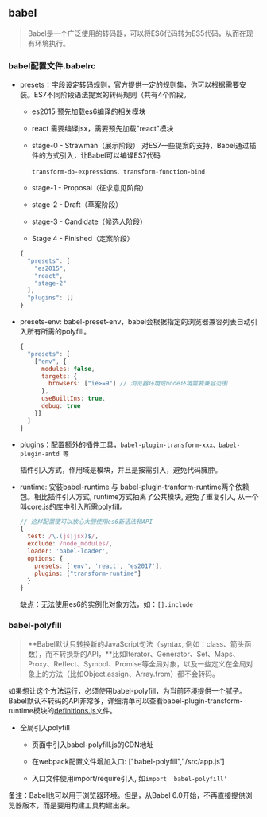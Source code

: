 ## babel

  > Babel是一个广泛使用的转码器，可以将ES6代码转为ES5代码，从而在现有环境执行。

### babel配置文件.babelrc

  * presets：字段设定转码规则，官方提供一定的规则集，你可以根据需要安装。ES7不同阶段语法提案的转码规则（共有4个阶段。

    - es2015 预先加载es6编译的相关模块

    - react 需要编译jsx，需要预先加载"react"模块

    - stage-0 - Strawman（展示阶段） 对ES7一些提案的支持，Babel通过插件的方式引入，让Babel可以编译ES7代码

      `transform-do-expressions、transform-function-bind`

    - stage-1 - Proposal（征求意见阶段）

    - stage-2 - Draft（草案阶段）

    - stage-3 - Candidate（候选人阶段）

    - Stage 4 - Finished（定案阶段）

    ```js
    {
      "presets": [
        "es2015",
        "react",
        "stage-2"
      ],
      "plugins": []
    }
    ```

  * presets-env: babel-preset-env，babel会根据指定的浏览器兼容列表自动引入所有所需的polyfill。

    ```js
    {
      "presets": [
        ["env", {
          modules: false,
          targets: {
            browsers: ["ie>=9"] // 浏览器环境或node环境需要兼容范围
          },
          useBuiltIns: true,
          debug: true
        }]
      ]
    }
    ```

  * plugins：配置额外的插件工具，`babel-plugin-transform-xxx、babel-plugin-antd 等`

    插件引入方式，作用域是模块，并且是按需引入，避免代码臃肿。

  * runtime: 安装babel-runtime 与 babel-plugin-tranform-runtime两个依赖包。相比插件引入方式, runtime方式抽离了公共模块, 避免了重复引入, 从一个叫core.js的库中引入所需polyfill。

    ```js
    // 这样配置便可以放心大胆使用es6新语法和API
    {
      test: /\.(js|jsx)$/,
      exclude: /node_modules/,
      loader: 'babel-loader',
      options: {
        presets: ['env', 'react', 'es2017'],
        plugins: ["transform-runtime"]
      }
    }
    ```

    缺点：无法使用es6的实例化对象方法，如：`[].include`

### babel-polyfill

  > **Babel默认只转换新的JavaScript句法（syntax, 例如：class、箭头函数），而不转换新的API，**比如Iterator、Generator、Set、Maps、Proxy、Reflect、Symbol、Promise等全局对象，以及一些定义在全局对象上的方法（比如Object.assign、Array.from）都不会转码。

  如果想让这个方法运行，必须使用babel-polyfill，为当前环境提供一个腻子。Babel默认不转码的API非常多，详细清单可以查看babel-plugin-transform-runtime模块的[definitions.js](https://github.com/babel/babel/blob/master/packages/babel-plugin-transform-runtime/src/definitions.js)文件。

  - 全局引入polyfill

    + 页面中引入babel-polyfill.js的CDN地址

    + 在webpack配置文件增加入口: ["babel-polyfill",'./src/app.js']

    + 入口文件使用import/require引入, 如`import 'babel-polyfill'`


备注：Babel也可以用于浏览器环境。但是，从Babel 6.0开始，不再直接提供浏览器版本，而是要用构建工具构建出来。